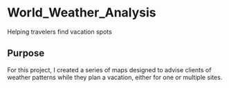 # World_Weather_Analysis
Helping travelers find vacation spots

## Purpose
For this project, I created a series of maps designed to advise clients of weather patterns while they plan a vacation, either for one or multiple sites.
